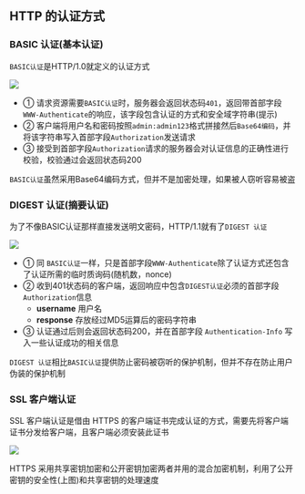 ## HTTP 的认证方式

### BASIC 认证(基本认证)

`BASIC认证`是HTTP/1.0就定义的认证方式

![](http://ok0qzthrb.bkt.clouddn.com/http8-1.png)

- ① 请求资源需要`BASIC认证`时，服务器会返回状态码`401`，返回带首部字段`WWW-Authenticate`的响应，该字段包含认证的方式和安全域字符串(提示)
- ② 客户端将用户名和密码按照`admin:admin123`格式拼接然后`Base64编码`，并将该字符串写入首部字段`Authorization`发送请求
- ③ 接受到首部字段`Authorization`请求的服务器会对认证信息的正确性进行校验，校验通过会返回状态码200

`BASIC认证`虽然采用Base64编码方式，但并不是加密处理，如果被人窃听容易被盗

### DIGEST 认证(摘要认证)

为了不像BASIC认证那样直接发送明文密码，HTTP/1.1就有了`DIGEST 认证`

![](http://ok0qzthrb.bkt.clouddn.com/http8-2.png)

- ① 同 `BASIC认证`一样，只是首部字段`WWW-Authenticate`除了认证方式还包含了认证所需的临时质询码(随机数，nonce)
- ② 收到401状态码的客户端，返回响应中包含`DIGEST认证`必须的首部字段`Authorization`信息
  - **username** 用户名
  - **response** 存放经过MD5运算后的密码字符串 
- ③ 认证通过后则会返回状态码200，并在首部字段 `Authentication-Info` 写入一些认证成功的相关信息

`DIGEST 认证`相比`BASIC认证`提供防止密码被窃听的保护机制，但并不存在防止用户伪装的保护机制

### SSL 客户端认证

SSL 客户端认证是借由 HTTPS 的客户端证书完成认证的方式，需要先将客户端证书分发给客户端，且客户端必须安装此证书

![](http://ok0qzthrb.bkt.clouddn.com/http8-4.png)

HTTPS 采用共享密钥加密和公开密钥加密两者并用的混合加密机制，利用了公开密钥的安全性(上图)和共享密钥的处理速度